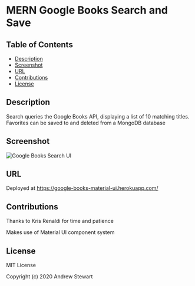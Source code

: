 # MERN Google Books Search and Save

## Table of Contents

- [Description](#description)
- [Screenshot](#screenshot)
- [URL](#url)
- [Contributions](#contributions)
- [License](#license)

## Description

Search queries the Google Books API, displaying a list of 10 matching titles. Favorites can be saved to and deleted from a MongoDB database

## Screenshot

![Google Books Search UI](-)

## URL

Deployed at https://google-books-material-ui.herokuapp.com/

## Contributions

Thanks to Kris Renaldi for time and patience

Makes use of Material UI component system

## License

MIT License

Copyright (c) 2020 Andrew Stewart
